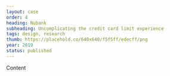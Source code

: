 ```yaml
---
layout: case
order: 4
heading: Nubank
subheading: Uncomplicating the credit card limit experience
tags: design, research
thumb: https://placehold.co/640x640/f5f5ff/edecff/png
year: 2019
status: published
---
```


Content
